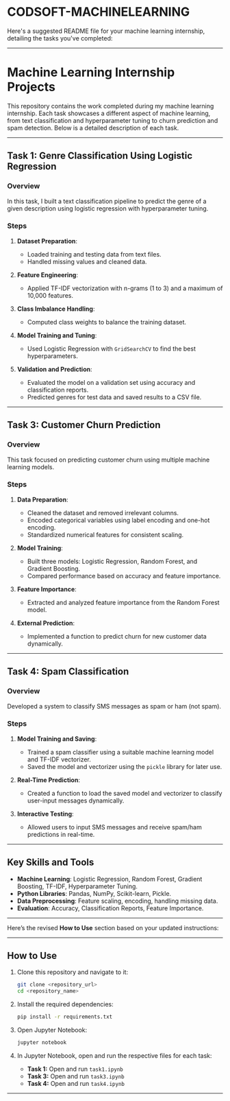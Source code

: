 # CODSOFT-MACHINELEARNING


Here's a suggested README file for your machine learning internship, detailing the tasks you've completed:

---

# Machine Learning Internship Projects

This repository contains the work completed during my machine learning internship. Each task showcases a different aspect of machine learning, from text classification and hyperparameter tuning to churn prediction and spam detection. Below is a detailed description of each task.

---

## **Task 1: Genre Classification Using Logistic Regression**

### **Overview**  
In this task, I built a text classification pipeline to predict the genre of a given description using logistic regression with hyperparameter tuning.

### **Steps**  
1. **Dataset Preparation**:  
   - Loaded training and testing data from text files.
   - Handled missing values and cleaned data.

2. **Feature Engineering**:  
   - Applied TF-IDF vectorization with n-grams (1 to 3) and a maximum of 10,000 features.

3. **Class Imbalance Handling**:  
   - Computed class weights to balance the training dataset.

4. **Model Training and Tuning**:  
   - Used Logistic Regression with `GridSearchCV` to find the best hyperparameters.

5. **Validation and Prediction**:  
   - Evaluated the model on a validation set using accuracy and classification reports.
   - Predicted genres for test data and saved results to a CSV file.

---

## **Task 3: Customer Churn Prediction**

### **Overview**  
This task focused on predicting customer churn using multiple machine learning models.

### **Steps**  
1. **Data Preparation**:  
   - Cleaned the dataset and removed irrelevant columns.
   - Encoded categorical variables using label encoding and one-hot encoding.
   - Standardized numerical features for consistent scaling.

2. **Model Training**:  
   - Built three models: Logistic Regression, Random Forest, and Gradient Boosting.
   - Compared performance based on accuracy and feature importance.

3. **Feature Importance**:  
   - Extracted and analyzed feature importance from the Random Forest model.

4. **External Prediction**:  
   - Implemented a function to predict churn for new customer data dynamically.

---

## **Task 4: Spam Classification**

### **Overview**  
Developed a system to classify SMS messages as spam or ham (not spam).

### **Steps**  
1. **Model Training and Saving**:  
   - Trained a spam classifier using a suitable machine learning model and TF-IDF vectorizer.
   - Saved the model and vectorizer using the `pickle` library for later use.

2. **Real-Time Prediction**:  
   - Created a function to load the saved model and vectorizer to classify user-input messages dynamically.

3. **Interactive Testing**:  
   - Allowed users to input SMS messages and receive spam/ham predictions in real-time.

---

## **Key Skills and Tools**

- **Machine Learning**: Logistic Regression, Random Forest, Gradient Boosting, TF-IDF, Hyperparameter Tuning.
- **Python Libraries**: Pandas, NumPy, Scikit-learn, Pickle.
- **Data Preprocessing**: Feature scaling, encoding, handling missing data.
- **Evaluation**: Accuracy, Classification Reports, Feature Importance.

---

Here’s the revised **How to Use** section based on your updated instructions:

---

## **How to Use**

1. Clone this repository and navigate to it:
   ```bash
   git clone <repository_url>
   cd <repository_name>
   ```

2. Install the required dependencies:
   ```bash
   pip install -r requirements.txt
   ```

3. Open Jupyter Notebook:
   ```bash
   jupyter notebook
   ```

4. In Jupyter Notebook, open and run the respective files for each task:
   - **Task 1:** Open and run `task1.ipynb`  
   - **Task 3:** Open and run `task3.ipynb`  
   - **Task 4:** Open and run `task4.ipynb`  

--- 

